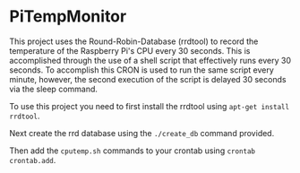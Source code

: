 # PiTempMonitor

This project uses the Round-Robin-Database (rrdtool) to record the temperature of the Raspberry Pi's CPU every 30 seconds.  This is accomplished through the use of a shell script that effectively runs every 30 seconds.  To accomplish this CRON is used to run the same script every minute, however, the second execution of the script is delayed 30 seconds via the sleep command.

To use this project you need to first install the rrdtool using `apt-get install rrdtool`.

Next create the rrd database using the `./create_db` command provided.

Then add the `cputemp.sh` commands to your crontab using `crontab crontab.add`.

